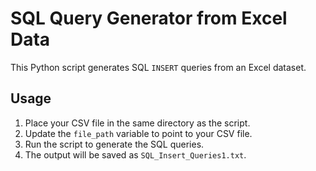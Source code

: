 # SQL Query Generator from Excel Data

This Python script generates SQL `INSERT` queries from an Excel dataset.

## Usage

1. Place your CSV file in the same directory as the script.
2. Update the `file_path` variable to point to your CSV file.
3. Run the script to generate the SQL queries.
4. The output will be saved as `SQL_Insert_Queries1.txt`.
